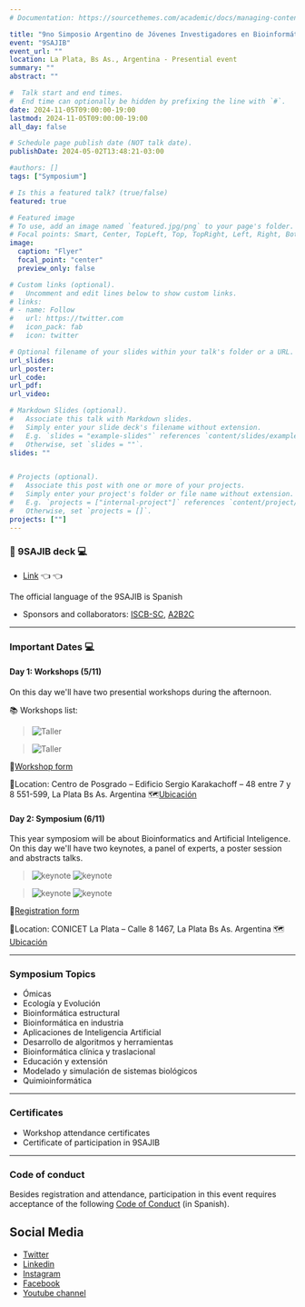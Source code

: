 ```yaml
---
# Documentation: https://sourcethemes.com/academic/docs/managing-content/

title: "9no Simposio Argentino de Jóvenes Investigadores en Bioinformática"
event: "9SAJIB"
event_url: ""
location: La Plata, Bs As., Argentina - Presential event
summary: ""
abstract: ""

#  Talk start and end times.
#  End time can optionally be hidden by prefixing the line with `#`.
date: 2024-11-05T09:00:00-19:00
lastmod: 2024-11-05T09:00:00-19:00
all_day: false

# Schedule page publish date (NOT talk date).
publishDate: 2024-05-02T13:48:21-03:00

#authors: []
tags: ["Symposium"]

# Is this a featured talk? (true/false)
featured: true

# Featured image
# To use, add an image named `featured.jpg/png` to your page's folder. 
# Focal points: Smart, Center, TopLeft, Top, TopRight, Left, Right, BottomLeft, Bottom, BottomRight.
image:
  caption: "Flyer"
  focal_point: "center"
  preview_only: false

# Custom links (optional).
#   Uncomment and edit lines below to show custom links.
# links:
# - name: Follow
#   url: https://twitter.com
#   icon_pack: fab
#   icon: twitter

# Optional filename of your slides within your talk's folder or a URL.
url_slides: 
url_poster: 
url_code:
url_pdf:
url_video:

# Markdown Slides (optional).
#   Associate this talk with Markdown slides.
#   Simply enter your slide deck's filename without extension.
#   E.g. `slides = "example-slides"` references `content/slides/example-slides.md`.
#   Otherwise, set `slides = ""`.
slides: ""


# Projects (optional).
#   Associate this post with one or more of your projects.
#   Simply enter your project's folder or file name without extension.
#   E.g. `projects = ["internal-project"]` references `content/project/deep-learning/index.md`.
#   Otherwise, set `projects = []`.
projects: [""]
---
```


### :red_circle: 9SAJIB deck :computer:
- [Link](https://rsg-argentina.netlify.app/conferences/sajib2024/) :point_left: :point_left:

The official language of the 9SAJIB is Spanish
- Sponsors and collaborators: [ISCB-SC](https://iscbsc.org/), [A2B2C](https://twitter.com/a2b2c)
---
### Important Dates :computer:

#### Day 1: Workshops (5/11)
On this day we'll have two presential workshops during the afternoon.

📚 Workshops list:

>![Taller](/conferences/sajib2024/index_files/Taller_Leandro.png)

>![Taller](/conferences/sajib2024/index_files/Taller_Mariano.png)

📝[Workshop form](https://forms.gle/fKAjNgf2TV3TqzCS9)

📍Location: Centro de Posgrado – Edificio Sergio Karakachoff – 48 entre 7 y 8 551-599, La Plata Bs As. Argentina 
🗺️[Ubicación](https://maps.app.goo.gl/EZMT1mv9Aup7gM947)

#### Day 2: Symposium (6/11)
This year symposiom will be about Bioinformatics and Artificial Inteligence.
On this day we'll have two keynotes, a panel of experts, a poster session and abstracts talks.
>![keynote](/conferences/sajib2024/index_files/Keynote_Alan_1.png)
>![keynote](/conferences/sajib2024/index_files/Keynote_Alan_2.png)

>![keynote](/conferences/sajib2024/index_files/Keynote_Georgina_1.png)
>![keynote](/conferences/sajib2024/index_files/Keynote_Georgina_2.png)

📝[Registration form](https://forms.gle/LgdxXMtTjYYjHGfR8)

📍Location: CONICET La Plata – Calle 8 1467, La Plata Bs As. Argentina 
🗺️[Ubicación](https://maps.app.goo.gl/aYuNXegh6Dd1Ymn7A)

---
### Symposium Topics
- Ómicas
- Ecología y Evolución
- Bioinformática estructural
- Bioinformática en industria
- Aplicaciones de Inteligencia Artificial
- Desarrollo de algoritmos y herramientas
- Bioinformática clínica y traslacional
- Educación y extensión 
- Modelado y simulación de sistemas biológicos
- Quimioinformática

---
### Certificates
- Workshop attendance certificates
- Certificate of participation in 9SAJIB

---
### Code of conduct
Besides registration and attendance, participation in this event requires acceptance of the following [Code of Conduct](https://docs.google.com/document/d/1gmpcx05KAHsSO6MHd4ettlGT5cy7b9Yp4D55CZoN9RA/edit?usp=sharing) (in Spanish).


## Social Media
- [Twitter](https://twitter.com/rsgargentina)
- [Linkedin](https://www.linkedin.com/in/iscb-sc-rsgargentina-053599214/)
- [Instagram](https://www.instagram.com/rsg_arg/)
- [Facebook](https://www.facebook.com/RSGArgentina/)
- [Youtube channel](https://www.youtube.com/channel/UCVQA_t8dR5xownEu5NI9S0w/featured)